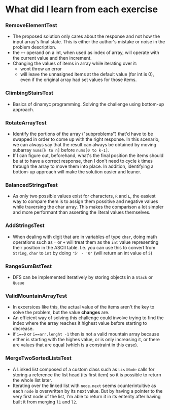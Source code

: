 # What did I learn from each exercise

### RemoveElementTest

* The proposed solution only cares about the response and not how the input array's final state. This is either the author's mistake or noise in the problem description.
* the `++` operand on a int, when used as index of array, will operate with the current value and then increment.
* Changing the values of items in array while iterating over it: 
    * wont throw an error
    * will leave the unnasigned items at the default value (for int is 0), even if the original array had set values for those items.

### ClimbingStairsTest

* Basics of dinamyc programming. Solving the challenge using bottom-up approach.

### RotateArrayTest

* Identify the portions of the array ("subproblems") that'd have to be swapped in order to come up with the right response. In this scenario, we can always say that the result can always be obtained by moving subarray `nums[k to n]` before `nums[0 to k-1]`.
* If I can figure out, beforehand, what's the final position the items should be at to have a correct response, then I don't need to cycle `k` times through the array to move them into place. In addition, identifying a bottom-up approach will make the solution easier and leaner.

### BalancedStringsTest

* As only two possible values exist for characters, `R` and `L`, the easiest way to compare them is to assign them possitive and negative values while traversing the char array. This makes the comparison a lot simpler and more performant than asserting the literal values themselves.

### AddStringsTest

* When dealing with digit that are in variables of type `char`, doing math operations such as `-` or `+` will treat them as the `int` value representing their position in the ASCII table. I.e. you can use this to convert from `String`, `char` to `int` by doing `'5' - '0'` (will return an int value of `5`)

### RangeSumBstTest

* DFS can be implemented iteratively by storing objects in a `Stack` or `Queue`

### ValidMountainArrayTest

* In excersices like this, the actual value of the items aren't the key to solve the problem, but the value **changes** are.
* An efficient way of solving this challenge could involve trying to find the index where the array reaches it highest value before starting to decrease.
* if `i==0` or `i==arr.lenght -1` then is not a valid mountain array because either is starting with the highes value, or is only increasing it, or there are values that are equal (which is a constraint in this case). 

### MergeTwoSortedListsTest

* A Linked list composed of a custom class such as `ListNode` calls for storing a reference the list head (its first item) so it is possible to return the whole list later.
* Iterating over the linked list with `node.next` seems counterintuitive as each `node` is overwritten by its next value. But by having a pointer to the very first node of the list, I'm able to return it in its enterity after having built it from merging `l1` and `l2`.
